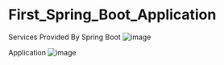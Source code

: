 # First_Spring_Boot_Application
Services Provided By Spring Boot
![image](https://user-images.githubusercontent.com/107765212/212602069-877aea10-c53e-4389-a300-b17da4f624da.png)

Application
![image](https://user-images.githubusercontent.com/107765212/212602085-596bb20b-8c9f-4e4a-9241-de41767a75f7.png)

